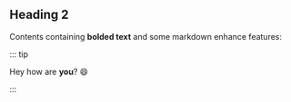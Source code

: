 ## Heading 2

Contents containing **bolded text** and some markdown enhance features:

::: tip

Hey how are **you**? :smile:

:::
